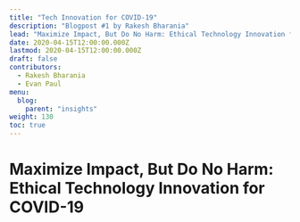 ```yaml
---
title: "Tech Innovation for COVID-19"
description: "Blogpost #1 by Rakesh Bharania"
lead: "Maximize Impact, But Do No Harm: Ethical Technology Innovation for COVID-19"
date: 2020-04-15T12:00:00.000Z
lastmod: 2020-04-15T12:00:00.000Z
draft: false
contributors:
  - Rakesh Bharania
  - Evan Paul
menu:
  blog:
    parent: "insights"
weight: 130
toc: true
---
```


# Maximize Impact, But Do No Harm: Ethical Technology Innovation for COVID-19



